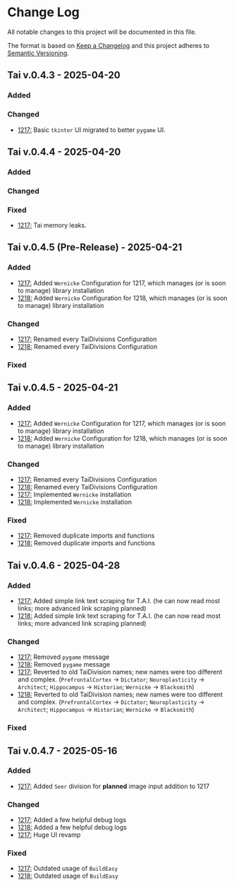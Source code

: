 
# Change Log
All notable changes to this project will be documented in this file.
 
The format is based on [Keep a Changelog](http://keepachangelog.com/)
and this project adheres to [Semantic Versioning](http://semver.org/).
 
## Tai v.0.4.3 - 2025-04-20
 
### Added
 
### Changed
  
- [1217:](https://docs.google.com/document/d/1vERwbk3g67rQ1WhX7M3CL14-UrSbzBdk9WTakCbnn6g/edit?usp=sharing)
   Basic `tkinter` UI migrated to better `pygame` UI.

## Tai v.0.4.4 - 2025-04-20
 
### Added
 
### Changed
 
### Fixed
- [1217:](https://docs.google.com/document/d/1vERwbk3g67rQ1WhX7M3CL14-UrSbzBdk9WTakCbnn6g/edit?usp=sharing)
   Tai memory leaks.

## Tai v.0.4.5 (Pre-Release) - 2025-04-21
 
### Added
- [1217:](https://docs.google.com/document/d/1vERwbk3g67rQ1WhX7M3CL14-UrSbzBdk9WTakCbnn6g/edit?usp=sharing)
   Added `Wernicke` Configuration for 1217, which manages (or is soon to manage) library installation
- [1218:](https://docs.google.com/document/d/1vERwbk3g67rQ1WhX7M3CL14-UrSbzBdk9WTakCbnn6g/edit?usp=sharing)
   Added `Wernicke` Configuration for 1218, which manages (or is soon to manage) library installation

### Changed
 - [1217:](https://docs.google.com/document/d/1vERwbk3g67rQ1WhX7M3CL14-UrSbzBdk9WTakCbnn6g/edit?usp=sharing)
   Renamed every TaiDivisions Configuration
- [1218:](https://docs.google.com/document/d/1vERwbk3g67rQ1WhX7M3CL14-UrSbzBdk9WTakCbnn6g/edit?usp=sharing)
   Renamed every TaiDivisions Configuration
### Fixed

## Tai v.0.4.5 - 2025-04-21
 
### Added
- [1217:](https://docs.google.com/document/d/1vERwbk3g67rQ1WhX7M3CL14-UrSbzBdk9WTakCbnn6g/edit?usp=sharing)
   Added `Wernicke` Configuration for 1217, which manages (or is soon to manage) library installation
- [1218:](https://docs.google.com/document/d/1vERwbk3g67rQ1WhX7M3CL14-UrSbzBdk9WTakCbnn6g/edit?usp=sharing)
   Added `Wernicke` Configuration for 1218, which manages (or is soon to manage) library installation

### Changed
 - [1217:](https://docs.google.com/document/d/1vERwbk3g67rQ1WhX7M3CL14-UrSbzBdk9WTakCbnn6g/edit?usp=sharing)
   Renamed every TaiDivisions Configuration
- [1218:](https://docs.google.com/document/d/1vERwbk3g67rQ1WhX7M3CL14-UrSbzBdk9WTakCbnn6g/edit?usp=sharing)
   Renamed every TaiDivisions Configuration
 - [1217:](https://docs.google.com/document/d/1vERwbk3g67rQ1WhX7M3CL14-UrSbzBdk9WTakCbnn6g/edit?usp=sharing)
   Implemented `Wernicke` installation
- [1218:](https://docs.google.com/document/d/1vERwbk3g67rQ1WhX7M3CL14-UrSbzBdk9WTakCbnn6g/edit?usp=sharing)
   Implemented `Wernicke` installation
### Fixed
 - [1217:](https://docs.google.com/document/d/1vERwbk3g67rQ1WhX7M3CL14-UrSbzBdk9WTakCbnn6g/edit?usp=sharing)
   Removed duplicate imports and functions
- [1218:](https://docs.google.com/document/d/1vERwbk3g67rQ1WhX7M3CL14-UrSbzBdk9WTakCbnn6g/edit?usp=sharing)
   Removed duplicate imports and functions

## Tai v.0.4.6 - 2025-04-28
 
### Added
- [1217:](https://docs.google.com/document/d/1vERwbk3g67rQ1WhX7M3CL14-UrSbzBdk9WTakCbnn6g/edit?usp=sharing)
   Added simple link text scraping for T.A.I. (he can now read most links; more advanced link scraping planned)
- [1218:](https://docs.google.com/document/d/1vERwbk3g67rQ1WhX7M3CL14-UrSbzBdk9WTakCbnn6g/edit?usp=sharing)
   Added simple link text scraping for T.A.I. (he can now read most links; more advanced link scraping planned)

### Changed
- [1217:](https://docs.google.com/document/d/1vERwbk3g67rQ1WhX7M3CL14-UrSbzBdk9WTakCbnn6g/edit?usp=sharing)
   Removed `pygame` message
- [1218:](https://docs.google.com/document/d/1vERwbk3g67rQ1WhX7M3CL14-UrSbzBdk9WTakCbnn6g/edit?usp=sharing)
  Removed `pygame` message
- [1217:](https://docs.google.com/document/d/1vERwbk3g67rQ1WhX7M3CL14-UrSbzBdk9WTakCbnn6g/edit?usp=sharing)
   Reverted to old TaiDivision names; new names were too different and complex.
  (`PrefrontalCortex` -> `Dictator`; `Neuroplasticity` -> `Architect`; `Hippocampus` -> `Historian`; `Wernicke` -> `Blacksmith`)
- [1218:](https://docs.google.com/document/d/1vERwbk3g67rQ1WhX7M3CL14-UrSbzBdk9WTakCbnn6g/edit?usp=sharing)
  Reverted to old TaiDivision names; new names were too different and complex.
  (`PrefrontalCortex` -> `Dictator`; `Neuroplasticity` -> `Architect`; `Hippocampus` -> `Historian`; `Wernicke` -> `Blacksmith`)
  
### Fixed

## Tai v.0.4.7 - 2025-05-16
 
### Added
- [1217:](https://docs.google.com/document/d/1vERwbk3g67rQ1WhX7M3CL14-UrSbzBdk9WTakCbnn6g/edit?usp=sharing)
   Added `Seer` division for **planned** image input addition to 1217

### Changed
- [1217:](https://docs.google.com/document/d/1vERwbk3g67rQ1WhX7M3CL14-UrSbzBdk9WTakCbnn6g/edit?usp=sharing)
   Added a few helpful debug logs
- [1218:](https://docs.google.com/document/d/1vERwbk3g67rQ1WhX7M3CL14-UrSbzBdk9WTakCbnn6g/edit?usp=sharing)
  Added a few helpful debug logs
- [1217:](https://docs.google.com/document/d/1vERwbk3g67rQ1WhX7M3CL14-UrSbzBdk9WTakCbnn6g/edit?usp=sharing)
   Huge UI revamp
  
### Fixed
- [1217:](https://docs.google.com/document/d/1vERwbk3g67rQ1WhX7M3CL14-UrSbzBdk9WTakCbnn6g/edit?usp=sharing)
   Outdated usage of `BuildEasy`
- [1218:](https://docs.google.com/document/d/1vERwbk3g67rQ1WhX7M3CL14-UrSbzBdk9WTakCbnn6g/edit?usp=sharing)
  Outdated usage of `BuildEasy`
